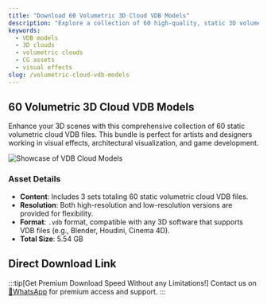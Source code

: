 ```yaml
---
title: "Download 60 Volumetric 3D Cloud VDB Models"
description: "Explore a collection of 60 high-quality, static 3D volumetric cloud VDB models, perfect for any software that supports VDB files. Available in high and low resolution."
keywords:
  - VDB models
  - 3D clouds
  - volumetric clouds
  - CG assets
  - visual effects
slug: /volumetric-cloud-vdb-models
---
```


## 60 Volumetric 3D Cloud VDB Models

Enhance your 3D scenes with this comprehensive collection of 60 static volumetric cloud VDB files. This bundle is perfect for artists and designers working in visual effects, architectural visualization, and game development.

![Showcase of VDB Cloud Models](https://www.gfxcamp.com/wp-content/uploads/2025/09/VDB-Clouds-MEGA-BUNDLE-3-in-1.jpg)

### Asset Details

-   **Content**: Includes 3 sets totaling 60 static volumetric cloud VDB files.
-   **Resolution**: Both high-resolution and low-resolution versions are provided for flexibility.
-   **Format**: `.vdb` format, compatible with any 3D software that supports VDB files (e.g., Blender, Houdini, Cinema 4D).
-   **Total Size**: 5.54 GB

## Direct Download Link
:::tip[Get Premium Download Speed Without any Limitations!]
Contact us on [💬WhatsApp](https://wa.me/+8613237610083) for premium  access and support.
:::